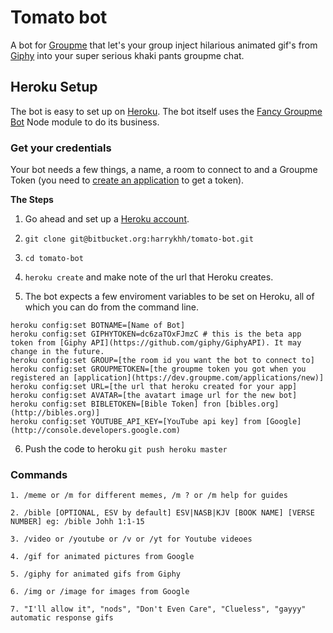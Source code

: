 # Tomato bot

A bot for [Groupme](http://group.me) that let's your group inject
hilarious animated gif's from [Giphy](http://giphy.com) into your
super serious khaki pants groupme chat.

## Heroku Setup

The bot is easy to set up on [Heroku](http://heroku.com). The bot
itself uses the
[Fancy Groupme Bot](http://github.com/cmcavoy/fancy-groupme-bot) Node
module to do its business.

### Get your credentials

Your bot needs a few things, a name, a room to connect to and a Groupme Token (you need to [create an application](https://dev.groupme.com/applications/new) to get a token).

**The Steps**

1. Go ahead and set up a [Heroku account](https://devcenter.heroku.com/articles/quickstart).

2. `git clone git@bitbucket.org:harrykhh/tomato-bot.git`

3. `cd tomato-bot`

4. `heroku create` and make note of the url that Heroku creates.

5. The bot expects a few enviroment variables to be set on Heroku, all of which you can do from the command line.

```
heroku config:set BOTNAME=[Name of Bot]
heroku config:set GIPHYTOKEN=dc6zaTOxFJmzC # this is the beta app token from [Giphy API](https://github.com/giphy/GiphyAPI). It may change in the future.
heroku config:set GROUP=[the room id you want the bot to connect to]
heroku config:set GROUPMETOKEN=[the groupme token you got when you registered an [application](https://dev.groupme.com/applications/new)]
heroku config:set URL=[the url that heroku created for your app]
heroku config:set AVATAR=[the avatart image url for the new bot]
heroku config:set BIBLETOKEN=[Bible Token] fron [bibles.org](http://bibles.org)]
heroku config:set YOUTUBE_API_KEY=[YouTube api key] from [Google](http://console.developers.google.com)

```

6. Push the code to heroku `git push heroku master`


### Commands
```
1. /meme or /m for different memes, /m ? or /m help for guides

2. /bible [OPTIONAL, ESV by default] ESV|NASB|KJV [BOOK NAME] [VERSE NUMBER] eg: /bible Johh 1:1-15

3. /video or /youtube or /v or /yt for Youtube videoes

4. /gif for animated pictures from Google

5. /giphy for animated gifs from Giphy

6. /img or /image for images from Google

7. "I'll allow it", "nods", "Don't Even Care", "Clueless", "gayyy" automatic response gifs

```
